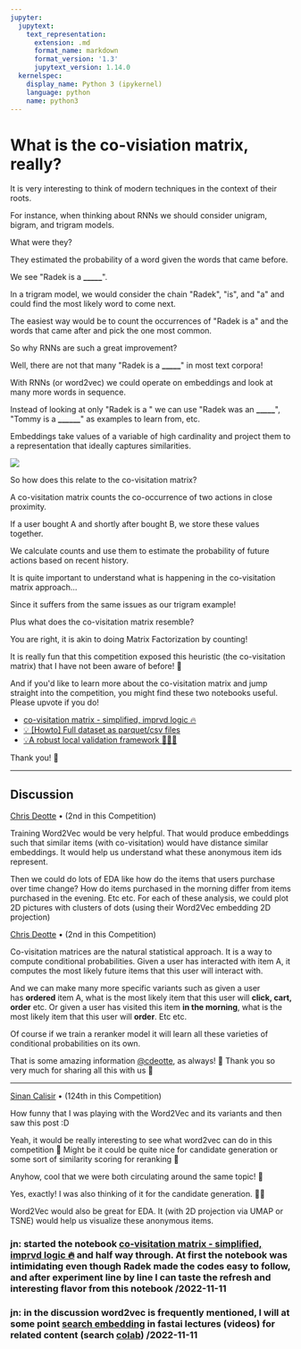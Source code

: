 ```yaml
---
jupyter:
  jupytext:
    text_representation:
      extension: .md
      format_name: markdown
      format_version: '1.3'
      jupytext_version: 1.14.0
  kernelspec:
    display_name: Python 3 (ipykernel)
    language: python
    name: python3
---
```





# What is the co-visiation matrix, really?

It is very interesting to think of modern techniques in the context of their roots.

For instance, when thinking about RNNs we should consider unigram, bigram, and trigram models.

What were they?

They estimated the probability of a word given the words that came before.

We see "Radek is a **_____**".

In a trigram model, we would consider the chain "Radek", "is", and "a" and could find the most likely word to come next.

The easiest way would be to count the occurrences of "Radek is a" and the words that came after and pick the one most common.

So why RNNs are such a great improvement?

Well, there are not that many "Radek is a **_____**" in most text corpora!

With RNNs (or word2vec) we could operate on embeddings and look at many more words in sequence.

Instead of looking at only "Radek is a " we can use "Radek was an **_____**", "Tommy is a **______**" as examples to learn from, etc.

Embeddings take values of a variable of high cardinality and project them to a representation that ideally captures similarities.

![](https://www.googleapis.com/download/storage/v1/b/kaggle-forum-message-attachments/o/inbox%2F83267%2F70e2a7f1b9621cd0afb2b815a7b3e01b%2Fyou_shall_know_a_word.png?generation=1668122115555809&alt=media)

So how does this relate to the co-visitation matrix?

A co-visitation matrix counts the co-occurrence of two actions in close proximity.

If a user bought A and shortly after bought B, we store these values together.

We calculate counts and use them to estimate the probability of future actions based on recent history.

It is quite important to understand what is happening in the co-visitation matrix approach…

Since it suffers from the same issues as our trigram example!

Plus what does the co-visitation matrix resemble?

You are right, it is akin to doing Matrix Factorization by counting!

It is really fun that this competition exposed this heuristic (the co-visitation matrix) that I have not been aware of before! 🙏

And if you'd like to learn more about the co-visitation matrix and jump straight into the competition, you might find these two notebooks useful. Please upvote if you do!

-   [co-visitation matrix - simplified, imprvd logic 🔥](https://www.kaggle.com/code/radek1/co-visitation-matrix-simplified-imprvd-logic)
-   [💡 [Howto] Full dataset as parquet/csv files](https://www.kaggle.com/code/radek1/howto-full-dataset-as-parquet-csv-files)
-   [💡A robust local validation framework 🚀🚀🚀](https://www.kaggle.com/code/radek1/a-robust-local-validation-framework)

Thank you! 🙌

---

## Discussion

[Chris Deotte](https://www.kaggle.com/cdeotte) • (2nd in this Competition) 

Training Word2Vec would be very helpful. That would produce embeddings such that similar items (with co-visitation) would have distance similar embeddings. It would help us understand what these anonymous item ids represent.

Then we could do lots of EDA like how do the items that users purchase over time change? How do items purchased in the morning differ from items purchased in the evening. Etc etc. For each of these analysis, we could plot 2D pictures with clusters of dots (using their Word2Vec embedding 2D projection)

[Chris Deotte](https://www.kaggle.com/cdeotte) • (2nd in this Competition) 

Co-visitation matrices are the natural statistical approach. It is a way to compute conditional probabilities. Given a user has interacted with item A, it computes the most likely future items that this user will interact with.

And we can make many more specific variants such as given a user has **ordered** item A, what is the most likely item that this user will **click, cart, order** etc. Or given a user has visited this item **in the morning**, what is the most likely item that this user will **order**. Etc etc.

Of course if we train a reranker model it will learn all these varieties of conditional probabilities on its own.

That is some amazing information [@cdeotte](https://www.kaggle.com/cdeotte), as always! 🙂 Thank you so very much for sharing all this with us 🙏

---

[Sinan Calisir](https://www.kaggle.com/snnclsr) • (124th in this Competition) 

How funny that I was playing with the Word2Vec and its variants and then saw this post :D


Yeah, it would be really interesting to see what word2vec can do in this competition 🙂 Might be it could be quite nice for candidate generation or some sort of similarity scoring for reranking 🤔

Anyhow, cool that we were both circulating around the same topic! 🙌

Yes, exactly! I was also thinking of it for the candidate generation. 🤜🤛

Word2Vec would also be great for EDA. It (with 2D projection via UMAP or TSNE) would help us visualize these anonymous items.


### jn: started the notebook [co-visitation matrix - simplified, imprvd logic 🔥](https://www.kaggle.com/code/radek1/co-visitation-matrix-simplified-imprvd-logic) and half way through. At first the notebook was intimidating even though Radek made the codes easy to follow, and after experiment line by line I can taste the refresh and interesting flavor from this notebook /2022-11-11

### jn: in the discussion word2vec is frequently mentioned, I will at some point [search embedding](https://forums.fast.ai/t/exploring-fastai-with-excel-and-python/97426/4?u=daniel) in fastai lectures (videos) for related content (search [colab](https://colab.research.google.com/drive/102_vWdSfRxw8SI61CED1B9uVE2cJxpCC?usp=sharing)) /2022-11-11

